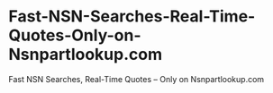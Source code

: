 # Fast-NSN-Searches-Real-Time-Quotes-Only-on-Nsnpartlookup.com
Fast NSN Searches, Real-Time Quotes – Only on Nsnpartlookup.com
